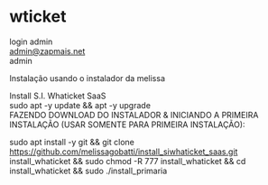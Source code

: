 # wticket

login admin
<br>
admin@zapmais.net<br>
admin<br>

Instalação usando o instalador da melissa

Install S.I. Whaticket SaaS<br>
sudo apt -y update && apt -y upgrade<br>
FAZENDO DOWNLOAD DO INSTALADOR & INICIANDO A PRIMEIRA INSTALAÇÃO (USAR SOMENTE PARA PRIMEIRA INSTALAÇÃO):

sudo apt install -y git && git clone https://github.com/melissagobatti/install_siwhaticket_saas.git install_whaticket && sudo chmod -R 777 install_whaticket  && cd install_whaticket  && sudo ./install_primaria<br>
